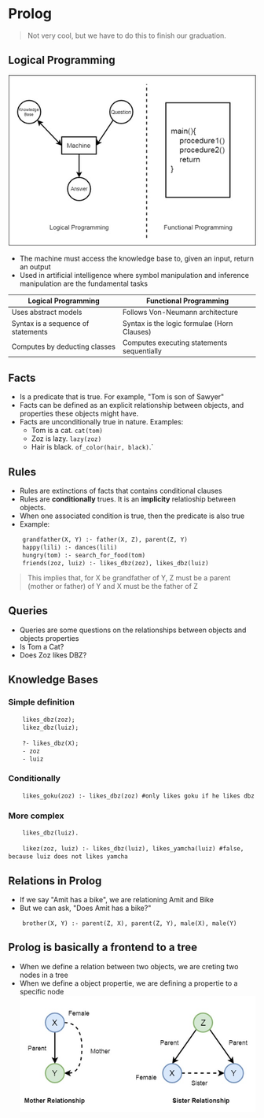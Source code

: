 # Prolog
> Not very cool, but we have to do this to finish our graduation.

## Logical Programming
![](./assets/logic_functional_programming.jpg)
- The machine must access the knowledge base to, given an input, return an output
- Used in artificial intelligence where symbol manipulation and inference manipulation are the fundamental tasks

| Logical Programming | Functional Programming |
|-------------- | -------------- |
| Uses abstract models    | Follows Von-Neumann architecture | 
| Syntax is a sequence of statements | Syntax is the logic formulae (Horn Clauses) |
| Computes by deducting classes | Computes executing statements sequentially |

## Facts
- Is a predicate that is true. For example, "Tom is son of Sawyer"
- Facts can be defined as an explicit relationship between objects, and properties these objects might have.
- Facts are unconditionally true in nature. Examples:
    - Tom is a cat. ```cat(tom)```
    - Zoz is lazy. ```lazy(zoz)```
    - Hair is black. ```of_color(hair, black)```.`

## Rules
- Rules are extinctions of facts that contains conditional clauses
- Rules are **conditionally** trues. It is an **implicity** relatioship between objects.
- When one associated condition is true, then the predicate is also true
- Example: 
```
    grandfather(X, Y) :- father(X, Z), parent(Z, Y)
    happy(lili) :- dances(lili)
    hungry(tom) :- search_for_food(tom)
    friends(zoz, luiz) :- likes_dbz(zoz), likes_dbz(luiz)
```
> This implies that, for X be grandfather of Y, Z must be a parent (mother or father) of Y and X must be the father of Z


## Queries
- Queries are some questions on the relationships between objects and objects properties
- Is Tom a Cat?
- Does Zoz likes DBZ?

## Knowledge Bases
### Simple definition
```
    likes_dbz(zoz);
    likez_dbz(luiz);

    ?- likes_dbz(X);
    - zoz
    - luiz
```

### Conditionally
```
    likes_goku(zoz) :- likes_dbz(zoz) #only likes goku if he likes dbz
```

### More complex
```
    likes_dbz(luiz).

    likez(zoz, luiz) :- likes_dbz(luiz), likes_yamcha(luiz) #false, because luiz does not likes yamcha
```

## Relations in Prolog
- If we say "Amit has a bike", we are relationing Amit and Bike
- But we can ask, "Does Amit has a bike?"
```
    brother(X, Y) :- parent(Z, X), parent(Z, Y), male(X), male(Y)
```

## Prolog is basically a frontend to a tree
- When we define a relation between two objects, we are creting two nodes in a tree
- When we define a object propertie, we are defining a propertie to a specific node
![](./assets/mother_and_sister_relationship.jpg)
